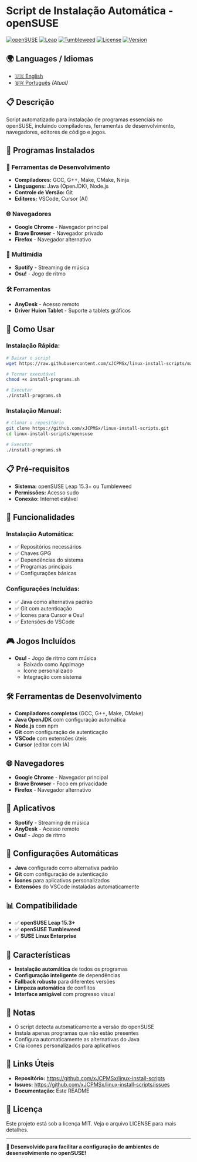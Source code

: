 # Script de Instalação Automática - openSUSE

[![openSUSE](https://img.shields.io/badge/openSUSE-Supported-blue.svg)](https://www.opensuse.org/)
[![Leap](https://img.shields.io/badge/Leap-15.3+-green.svg)](https://www.opensuse.org/)
[![Tumbleweed](https://img.shields.io/badge/Tumbleweed-Supported-blue.svg)](https://www.opensuse.org/)
[![License](https://img.shields.io/badge/License-MIT-yellow.svg)](LICENSE)
[![Version](https://img.shields.io/badge/Version-1.0--beta-orange.svg)](https://github.com/xJCPMSx/linux-install-scripts)

## 🌍 Languages / Idiomas

- [🇺🇸 English](README-EN.md)
- [🇧🇷 Português](README.md) *(Atual)*

## 📋 Descrição
Script automatizado para instalação de programas essenciais no openSUSE, incluindo compiladores, ferramentas de desenvolvimento, navegadores, editores de código e jogos.

## 🎯 Programas Instalados

### 🔧 **Ferramentas de Desenvolvimento**
- **Compiladores:** GCC, G++, Make, CMake, Ninja
- **Linguagens:** Java (OpenJDK), Node.js
- **Controle de Versão:** Git
- **Editores:** VSCode, Cursor (AI)

### 🌐 **Navegadores**
- **Google Chrome** - Navegador principal
- **Brave Browser** - Navegador privado
- **Firefox** - Navegador alternativo

### 🎵 **Multimídia**
- **Spotify** - Streaming de música
- **Osu!** - Jogo de ritmo

### 🛠️ **Ferramentas**
- **AnyDesk** - Acesso remoto
- **Driver Huion Tablet** - Suporte a tablets gráficos

## 🚀 Como Usar

### **Instalação Rápida:**
```bash
# Baixar o script
wget https://raw.githubusercontent.com/xJCPMSx/linux-install-scripts/main/opensuse/install-programs.sh

# Tornar executável
chmod +x install-programs.sh

# Executar
./install-programs.sh
```

### **Instalação Manual:**
```bash
# Clonar o repositório
git clone https://github.com/xJCPMSx/linux-install-scripts.git
cd linux-install-scripts/opensuse

# Executar
./install-programs.sh
```

## 📋 Pré-requisitos
- **Sistema:** openSUSE Leap 15.3+ ou Tumbleweed
- **Permissões:** Acesso sudo
- **Conexão:** Internet estável

## 🔧 Funcionalidades

### **Instalação Automática:**
- ✅ Repositórios necessários
- ✅ Chaves GPG
- ✅ Dependências do sistema
- ✅ Programas principais
- ✅ Configurações básicas

### **Configurações Incluídas:**
- ✅ Java como alternativa padrão
- ✅ Git com autenticação
- ✅ Ícones para Cursor e Osu!
- ✅ Extensões do VSCode

## 🎮 Jogos Incluídos
- **Osu!** - Jogo de ritmo com música
  - Baixado como AppImage
  - Ícone personalizado
  - Integração com sistema

## 🛠️ Ferramentas de Desenvolvimento
- **Compiladores completos** (GCC, G++, Make, CMake)
- **Java OpenJDK** com configuração automática
- **Node.js** com npm
- **Git** com configuração de autenticação
- **VSCode** com extensões úteis
- **Cursor** (editor com IA)

## 🌐 Navegadores
- **Google Chrome** - Navegador principal
- **Brave Browser** - Foco em privacidade
- **Firefox** - Navegador alternativo

## 📱 Aplicativos
- **Spotify** - Streaming de música
- **AnyDesk** - Acesso remoto
- **Osu!** - Jogo de ritmo

## 🔧 Configurações Automáticas
- **Java** configurado como alternativa padrão
- **Git** com configuração de autenticação
- **Ícones** para aplicativos personalizados
- **Extensões** do VSCode instaladas automaticamente

## 📊 Compatibilidade
- ✅ **openSUSE Leap 15.3+**
- ✅ **openSUSE Tumbleweed**
- ✅ **SUSE Linux Enterprise**

## 🎯 Características
- **Instalação automática** de todos os programas
- **Configuração inteligente** de dependências
- **Fallback robusto** para diferentes versões
- **Limpeza automática** de conflitos
- **Interface amigável** com progresso visual

## 📝 Notas
- O script detecta automaticamente a versão do openSUSE
- Instala apenas programas que não estão presentes
- Configura automaticamente as alternativas do Java
- Cria ícones personalizados para aplicativos

## 🔗 Links Úteis
- **Repositório:** https://github.com/xJCPMSx/linux-install-scripts
- **Issues:** https://github.com/xJCPMSx/linux-install-scripts/issues
- **Documentação:** Este README

## 📄 Licença
Este projeto está sob a licença MIT. Veja o arquivo LICENSE para mais detalhes.

---
**🎉 Desenvolvido para facilitar a configuração de ambientes de desenvolvimento no openSUSE!**
